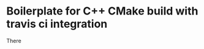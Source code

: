 Boilerplate for C++ CMake build with travis ci integration
==========================================================

There